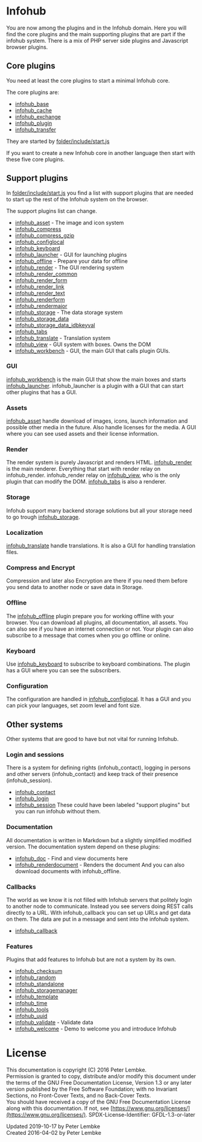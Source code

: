 # Infohub

You are now among the plugins and in the Infohub domain. Here you will find the core plugins and the main supporting
plugins that are part if the infohub system. There is a mix of PHP server side plugins and Javascript browser plugins.

## Core plugins

You need at least the core plugins to start a minimal Infohub core.

The core plugins are:

* [infohub_base](plugin,infohub_base)
* [infohub_cache](plugin,infohub_cache)
* [infohub_exchange](plugin,infohub_exchange)
* [infohub_plugin](plugin,infohub_plugin)
* [infohub_transfer](plugin,infohub_transfer)

They are started by [folder/include/start.js](main,core_include_start)

If you want to create a new Infohub core in another language then start with these five core plugins.

## Support plugins

In [folder/include/start.js](main,core_include_start) you find a list with support plugins that are needed to start up
the rest of the Infohub system on the browser.

The support plugins list can change.

* [infohub_asset](plugin,infohub_asset) - The image and icon system
* [infohub_compress](plugin,infohub_compress)
* [infohub_compress_gzip](plugin,infohub_compress_gzip)
* [infohub_configlocal](plugin,infohub_configlocal)
* [infohub_keyboard](plugin,infohub_keyboard)
* [infohub_launcher](plugin,infohub_launcher) - GUI for launching plugins
* [infohub_offline](plugin,infohub_offline) - Prepare your data for offline
* [infohub_render](plugin,infohub_render) - The GUI rendering system
* [infohub_render_common](plugin,infohub_render_common)
* [infohub_render_form](plugin,infohub_render_form)
* [infohub_render_link](plugin,infohub_render_link)
* [infohub_render_text](plugin,infohub_render_text)
* [infohub_renderform](plugin,infohub_renderform)
* [infohub_rendermajor](plugin,infohub_rendermajor)
* [infohub_storage](plugin,infohub_storage) - The data storage system
* [infohub_storage_data](plugin,infohub_storage_data)
* [infohub_storage_data_idbkeyval](plugin,infohub_storage_data_idbkeyval)
* [infohub_tabs](plugin,infohub_tabs)
* [infohub_translate](plugin,infohub_translate) - Translation system
* [infohub_view](plugin,infohub_view) - GUI system with boxes. Owns the DOM
* [infohub_workbench](plugin,infohub_workbench) - GUI, the main GUI that calls plugin GUIs.

### GUI

[infohub_workbench](plugin,infohub_workbench) is the main GUI that show the main boxes and
starts [infohub_launcher](plugin,infohub_launcher). infohub_launcher is a plugin with a GUI that can start other plugins
that has a GUI.

### Assets

[infohub_asset](plugin,infohub_asset) handle download of images, icons, launch information and possible other media in
the future. Also handle licenses for the media. A GUI where you can see used assets and their license information.

### Render

The render system is purely Javascript and renders HTML.
[infohub_render](plugin,infohub_render) is the main renderer. Everything that start with render relay on infohub_render.
infohub_render relay on [infohub_view](plugin,infohub_view), who is the only plugin that can modify the DOM.
[infohub_tabs](plugin,infohub_tabs) is also a renderer.

### Storage

Infohub support many backend storage solutions but all your storage need to go
trough [infohub_storage](plugin,infohub_storage).

### Localization

[infohub_translate](plugin,infohub_translate) handle translations. It is also a GUI for handling translation files.

### Compress and Encrypt

Compression and later also Encryption are there if you need them before you send data to another node or save data in
Storage.

### Offline

The [infohub_offline](plugin,infohub_offline) plugin prepare you for working offline with your browser. You can download
all plugins, all documentation, all assets. You can also see if you have an internet connection or not. Your plugin can
also subscribe to a message that comes when you go offline or online.

### Keyboard

Use [infohub_keyboard](plugin,infohub_keyboard) to subscribe to keyboard combinations. The plugin has a GUI where you
can see the subscribers.

### Configuration

The configuration are handled in [infohub_configlocal](plugin,infohub_configlocal). It has a GUI and you can pick your
languages, set zoom level and font size.

## Other systems

Other systems that are good to have but not vital for running Infohub.

### Login and sessions

There is a system for defining rights (infohub_contact), logging in persons and other servers (infohub_contact) and keep
track of their presence (infohub_session).

* [infohub_contact](plugin,infohub_contact)
* [infohub_login](plugin,infohub_login)
* [infohub_session](plugin,infohub_session)
  These could have been labeled "support plugins" but you can run infohub without them.

### Documentation

All documentation is written in Markdown but a slightly simplified modified version. The documentation system depend on
these plugins:

* [infohub_doc](plugin,infohub_doc) - Find and view documents here
* [infohub_renderdocument](plugin,infohub_renderdocument) - Renders the document And you can also download documents
  with infohub_offline.

### Callbacks

The world as we know it is not filled with Infohub servers that politely login to another node to communicate. Instead
you see servers doing REST calls directly to a URL. With infohub_callback you can set up URLs and get data on them. The
data are put in a message and sent into the infohub system.

* [infohub_callback](plugin,infohub_callback)

### Features

Plugins that add features to Infohub but are not a system by its own.

* [infohub_checksum](plugin,infohub_checksum)
* [infohub_random](plugin,infohub_random)
* [infohub_standalone](plugin,infohub_standalone)
* [infohub_storagemanager](plugin,infohub_storagemanager)
* [infohub_template](plugin,infohub_template)
* [infohub_time](plugin,infohub_time)
* [infohub_tools](plugin,infohub_tools)
* [infohub_uuid](plugin,infohub_uuid)
* [infohub_validate](plugin,infohub_validate) - Validate data
* [infohub_welcome](plugin,infohub_welcome) - Demo to welcome you and introduce Infohub

# License

This documentation is copyright (C) 2016 Peter Lembke.  
Permission is granted to copy, distribute and/or modify this document under the terms of the GNU Free Documentation
License, Version 1.3 or any later version published by the Free Software Foundation; with no Invariant Sections, no
Front-Cover Texts, and no Back-Cover Texts.  
You should have received a copy of the GNU Free Documentation License along with this documentation. If not,
see [https://www.gnu.org/licenses/](https://www.gnu.org/licenses/). SPDX-License-Identifier: GFDL-1.3-or-later

Updated 2019-10-17 by Peter Lembke  
Created 2016-04-02 by Peter Lembke  
